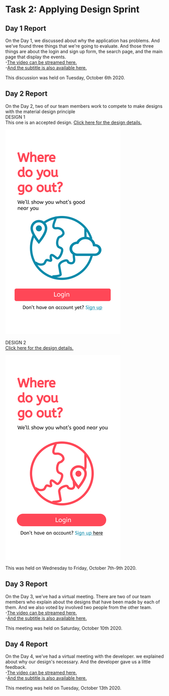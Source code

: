 <h1> Task 2: Applying Design Sprint</h1>

<h2>Day 1 Report</h2>
<p>On the Day 1, we discussed about why the application has problems. And we've found three things that we're going to evaluate. And those three things are about the login and sign up form, the search page, and the main page that display the events.<br>
-<a href = "https://youtu.be/XCVpdf0LS6A">The video can be streamed here.</a><br>
-<a href="https://github.com/dewsgnt/HCI/blob/hw2/TASK%202/Subtitle_For_The_First_Video.pdf">And the subtitle is also available here.</a>
<p>This discussion was held on Tuesday, October 6th 2020.
  
<h2>Day 2 Report</h2>
<p>On the Day 2, two of our team members work to compete to make designs with the material design principle<br>
  DESIGN 1<br>
  This one is an accepted design. <a href="https://github.com/dewsgnt/HCI/blob/hw2/TASK%202/desain.png"> Click here for the design details.</a>
  
  ![page1-1](page1-1.jpg)
  
  
  DESIGN 2<br>
  <a href="https://github.com/dewsgnt/HCI/blob/hw2/TASK%202/desain2.png">Click here for the design details.</a>
  
  ![page1-2](page1-2.jpg)
  
  
<p>This was held on Wednesday to Friday, October 7th-9th 2020.

<h2>Day 3 Report</h2>
<p>On the Day 3, we've had a virtual meeting. There are two of our team members who explain about the designs that have been made by each of them. And we also voted by involved two people from the other team.<br>
-<a href = "https://youtu.be/Ez75Tp5MBt4">The video can be streamed here.</a><br>
-<a href="https://github.com/dewsgnt/HCI/blob/hw2/TASK%202/Subtitle_For_The_Second_Video.pdf">And the subtitle is also available here.</a>
<p> This meeting was held on Saturday, October 10th 2020.
 
<h2>Day 4 Report</h2>
<p>On the Day 4, we've had a virtual meeting with the developer. we explained about why our design's necessary. And the developer gave us a little feedback.<br>
-<a href="https://youtu.be/KZ-LBU_-GN4">The video can be streamed here.</a><br>
-<a href="https://github.com/dewsgnt/HCI/blob/hw2/TASK%202/Subtitle_For_The_Third_Video.pdf">And the subtitle is also available here.</a>
<p>This meeting was held on Tuesday, October 13th 2020.
